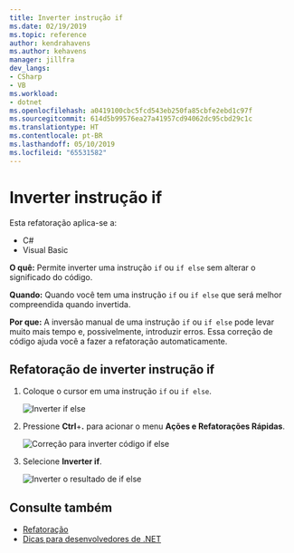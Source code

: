 ```yaml
---
title: Inverter instrução if
ms.date: 02/19/2019
ms.topic: reference
author: kendrahavens
ms.author: kehavens
manager: jillfra
dev_langs:
- CSharp
- VB
ms.workload:
- dotnet
ms.openlocfilehash: a0419100cbc5fcd543eb250fa85cbfe2ebd1c97f
ms.sourcegitcommit: 614d5b99576ea27a41957cd94062dc95cbd29c1c
ms.translationtype: HT
ms.contentlocale: pt-BR
ms.lasthandoff: 05/10/2019
ms.locfileid: "65531582"
---
```

# <a name="invert-if-statement"></a>Inverter instrução if

Esta refatoração aplica-se a:

- C#
- Visual Basic

**O quê:** Permite inverter uma instrução `if` ou `if else` sem alterar o significado do código.

**Quando:** Quando você tem uma instrução `if` ou `if else` que será melhor compreendida quando invertida.

**Por que:** A inversão manual de uma instrução `if` ou `if else` pode levar muito mais tempo e, possivelmente, introduzir erros. Essa correção de código ajuda você a fazer a refatoração automaticamente.

## <a name="invert-if-statement-refactoring"></a>Refatoração de inverter instrução if

1. Coloque o cursor em uma instrução `if` ou `if else`.

    ![Inverter if else](media/invert-if.png)

2. Pressione **Ctrl**+**.** para acionar o menu **Ações e Refatorações Rápidas**.

    ![Correção para inverter código if else](media/invert-if-codefix.png)

3. Selecione **Inverter if**.

    ![Inverter o resultado de if else](media/invert-if-codefix-result.png)

## <a name="see-also"></a>Consulte também

- [Refatoração](../refactoring-in-visual-studio.md)
- [Dicas para desenvolvedores de .NET](../csharp-developer-productivity.md)
